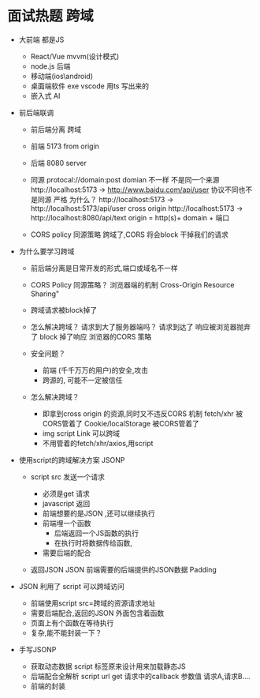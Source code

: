# 面试热题 跨域

- 大前端 都是JS
    - React/Vue mvvm(设计模式)
    - node.js 后端
    - 移动端(ios\android)
    - 桌面端软件 exe vscode 用ts 写出来的
    - 嵌入式 AI


- 前后端联调
    - 前后端分离 跨域
    - 前端 5173
        from origin
    - 后端 8080
        server 
    - 同源
        protocal://domain:post
        domian 不一样 不是同一个来源
        http://localhost:5173 -> http://www.baidu.com/api/user
        协议不同也不是同源 严格 为什么？ 
        http://localhost:5173 -> http://localhost:5173/api/user
        cross origin 
        http://localhost:5173 -> http://localhost:8080/api/text
        origin = http(s)+ domain + 端口

    - CORS policy 同源策略
        跨域了,CORS 将会block 干掉我们的请求

- 为什么要学习跨域
    - 前后端分离是日常开发的形式,端口或域名不一样
    - CORS Policy 同源策略？
        浏览器端的机制
        Cross-Origin Resource Sharing"

    - 跨域请求被block掉了
    - 怎么解决跨域？
        请求到大了服务器端吗？
        请求到达了
        响应被浏览器抛弃了 block 掉了响应
        浏览器的CORS 策略
    - 安全问题？
        - 前端 (千千万万的用户)的安全,攻击
        - 跨源的, 可能不一定被信任
    - 怎么解决跨域？
        - 即拿到cross origin 的资源,同时又不违反CORS 机制
        fetch/xhr 被CORS管着了
        Cookie/localStorage 被CORS管着了
        - img script Link 可以跨域
        - 不用管着的fetch/xhr/axios,用script

- 使用script的跨域解决方案 JSONP
    - script src 发送一个请求
        - 必须是get 请求
        - javascript 返回
        - 前端想要的是JSON ,还可以继续执行
        - 前端埋一个函数
            - 后端返回一个JS函数的执行
            - 在执行时将数据传给函数,
        - 需要后端的配合
        
    - 返回JSON 
    JSON 前端需要的后端提供的JSON数据
    Padding 

- JSON 利用了 script 可以跨域访问
    - 前端使用script src=跨域的资源请求地址
    - 需要后端配合,返回的JSON 外面包含着函数
    - 页面上有个函数在等待执行
    - 复杂,能不能封装一下？

- 手写JSONP 
    - 获取动态数据 script 标签原来设计用来加载静态JS
    - 后端配合全解析 script url get 请求中的callback 参数值
    请求A,请求B....
    - 前端的封装

